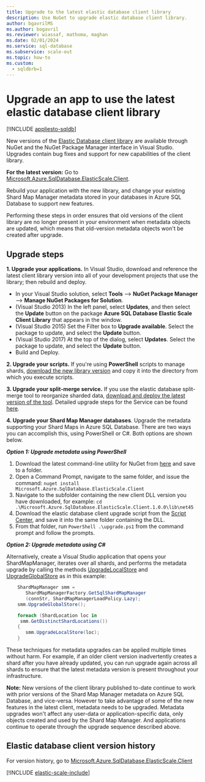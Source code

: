 ```yaml
---
title: Upgrade to the latest elastic database client library
description: Use NuGet to upgrade elastic database client library.
author: bgavrilMS
ms.author: bogavril
ms.reviewer: wiassaf, mathoma, maghan
ms.date: 02/01/2024
ms.service: sql-database
ms.subservice: scale-out
ms.topic: how-to
ms.custom:
  - sqldbrb=1
---
```


# Upgrade an app to use the latest elastic database client library

[!INCLUDE [appliesto-sqldb](../includes/appliesto-sqldb.md)]

New versions of the [Elastic Database client library](elastic-database-client-library.md) are available through NuGet and the NuGet Package Manager interface in Visual Studio. Upgrades contain bug fixes and support for new capabilities of the client library.

**For the latest version:** Go to [Microsoft.Azure.SqlDatabase.ElasticScale.Client](https://www.nuget.org/packages/Microsoft.Azure.SqlDatabase.ElasticScale.Client/).

Rebuild your application with the new library, and change your existing Shard Map Manager metadata stored in your databases in Azure SQL Database to support new features.

Performing these steps in order ensures that old versions of the client library are no longer present in your environment when metadata objects are updated, which means that old-version metadata objects won't be created after upgrade.

## Upgrade steps

**1. Upgrade your applications.** In Visual Studio, download and reference the latest client library version into all of your development projects that use the library; then rebuild and deploy.

- In your Visual Studio solution, select **Tools** --> **NuGet Package Manager** -->  **Manage NuGet Packages for Solution**.
- (Visual Studio 2013) In the left panel, select **Updates**, and then select the **Update** button on the package **Azure SQL Database Elastic Scale Client Library** that appears in the window.
- (Visual Studio 2015) Set the Filter box to **Upgrade available**. Select the package to update, and select the **Update** button.
- (Visual Studio 2017) At the top of the dialog, select **Updates**. Select the package to update, and select the **Update** button.
- Build and Deploy.

**2. Upgrade your scripts.** If you're using **PowerShell** scripts to manage shards, [download the new library version](https://www.nuget.org/packages/Microsoft.Azure.SqlDatabase.ElasticScale.Client/) and copy it into the directory from which you execute scripts.

**3. Upgrade your split-merge service.** If you use the elastic database split-merge tool to reorganize sharded data, [download and deploy the latest version of the tool](https://www.nuget.org/packages/Microsoft.Azure.SqlDatabase.ElasticScale.Service.SplitMerge/). Detailed upgrade steps for the Service can be found [here](elastic-scale-overview-split-and-merge.md).

**4. Upgrade your Shard Map Manager databases**. Upgrade the metadata supporting your Shard Maps in Azure SQL Database.  There are two ways you can accomplish this, using PowerShell or C#. Both options are shown below.

***Option 1: Upgrade metadata using PowerShell***

1. Download the latest command-line utility for NuGet from [here](https://nuget.org/nuget.exe) and save to a folder.
1. Open a Command Prompt, navigate to the same folder, and issue the command:
   `nuget install Microsoft.Azure.SqlDatabase.ElasticScale.Client`
1. Navigate to the subfolder containing the new client DLL version you have downloaded, for example:
   `cd .\Microsoft.Azure.SqlDatabase.ElasticScale.Client.1.0.0\lib\net45`
1. Download the elastic database client upgrade script from the [Script Center](https://github.com/Azure/elastic-db-tools/), and save it into the same folder containing the DLL.
1. From that folder, run `PowerShell .\upgrade.ps1` from the command prompt and follow the prompts.

***Option 2: Upgrade metadata using C#***

Alternatively, create a Visual Studio application that opens your ShardMapManager, iterates over all shards, and performs the metadata upgrade by calling the methods [UpgradeLocalStore](/dotnet/api/microsoft.azure.sqldatabase.elasticscale.shardmanagement.shardmapmanager.upgradelocalstore) and [UpgradeGlobalStore](/dotnet/api/microsoft.azure.sqldatabase.elasticscale.shardmanagement.shardmapmanager.upgradeglobalstore) as in this example:

```csharp
    ShardMapManager smm =
       ShardMapManagerFactory.GetSqlShardMapManager
       (connStr, ShardMapManagerLoadPolicy.Lazy);
    smm.UpgradeGlobalStore();

    foreach (ShardLocation loc in
     smm.GetDistinctShardLocations())
    {
       smm.UpgradeLocalStore(loc);
    }
```

These techniques for metadata upgrades can be applied multiple times without harm. For example, if an older client version inadvertently creates a shard after you have already updated, you can run upgrade again across all shards to ensure that the latest metadata version is present throughout your infrastructure.

**Note:**  New versions of the client library published to-date continue to work with prior versions of the Shard Map Manager metadata on Azure SQL Database, and vice-versa.   However to take advantage of some of the new features in the latest client, metadata needs to be upgraded.   Metadata upgrades won't affect any user-data or application-specific data, only objects created and used by the Shard Map Manager.  And applications continue to operate through the upgrade sequence described above.

## Elastic database client version history

For version history, go to [Microsoft.Azure.SqlDatabase.ElasticScale.Client](https://www.nuget.org/packages/Microsoft.Azure.SqlDatabase.ElasticScale.Client/)

[!INCLUDE [elastic-scale-include](../includes/elastic-scale-include.md)]

<!--Image references-->
[1]:./media/sql-database-elastic-scale-upgrade-client-library/nuget-upgrade.png

